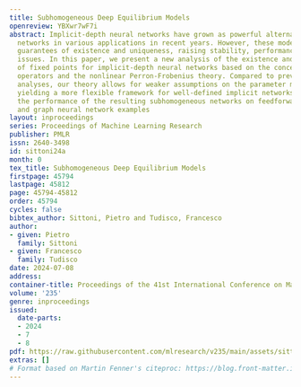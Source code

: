 ```yaml
---
title: Subhomogeneous Deep Equilibrium Models
openreview: YBXwr7wF7i
abstract: Implicit-depth neural networks have grown as powerful alternatives to traditional
  networks in various applications in recent years. However, these models often lack
  guarantees of existence and uniqueness, raising stability, performance, and reproducibility
  issues. In this paper, we present a new analysis of the existence and uniqueness
  of fixed points for implicit-depth neural networks based on the concept of subhomogeneous
  operators and the nonlinear Perron-Frobenius theory. Compared to previous similar
  analyses, our theory allows for weaker assumptions on the parameter matrices, thus
  yielding a more flexible framework for well-defined implicit networks. We illustrate
  the performance of the resulting subhomogeneous networks on feedforward, convolutional,
  and graph neural network examples
layout: inproceedings
series: Proceedings of Machine Learning Research
publisher: PMLR
issn: 2640-3498
id: sittoni24a
month: 0
tex_title: Subhomogeneous Deep Equilibrium Models
firstpage: 45794
lastpage: 45812
page: 45794-45812
order: 45794
cycles: false
bibtex_author: Sittoni, Pietro and Tudisco, Francesco
author:
- given: Pietro
  family: Sittoni
- given: Francesco
  family: Tudisco
date: 2024-07-08
address:
container-title: Proceedings of the 41st International Conference on Machine Learning
volume: '235'
genre: inproceedings
issued:
  date-parts:
  - 2024
  - 7
  - 8
pdf: https://raw.githubusercontent.com/mlresearch/v235/main/assets/sittoni24a/sittoni24a.pdf
extras: []
# Format based on Martin Fenner's citeproc: https://blog.front-matter.io/posts/citeproc-yaml-for-bibliographies/
---
```

